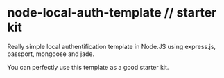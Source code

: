 node-local-auth-template // starter kit
========================

Really simple local authentification template in Node.JS using express.js, passport, mongoose and jade.

You can perfectly use this template as a good starter kit.
